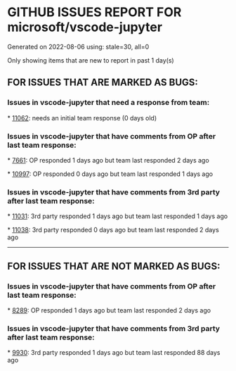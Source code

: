 
# GITHUB ISSUES REPORT FOR microsoft/vscode-jupyter


Generated on 2022-08-06 using: stale=30, all=0


Only showing items that are new to report in past 1 day(s)


## FOR ISSUES THAT ARE MARKED AS BUGS:


### Issues in vscode-jupyter that need a response from team:


\* [11062](https://github.com/microsoft/vscode-jupyter/issues/11062 "IntelliSense works in python file (.py) but not in notebook (.ipynb)"): needs an initial team response (0 days old)

### Issues in vscode-jupyter that have comments from OP after last team response:


\* [7661](https://github.com/microsoft/vscode-jupyter/issues/7661 "Remove Interrupt buttons and commands from Jupyter"): OP responded 1 days ago but team last responded 2 days ago

\* [10997](https://github.com/microsoft/vscode-jupyter/issues/10997 "VScode Jupyter plugin - Display Dataframe as HTML table"): OP responded 0 days ago but team last responded 1 days ago

### Issues in vscode-jupyter that have comments from 3rd party after last team response:


\* [11031](https://github.com/microsoft/vscode-jupyter/issues/11031 "There is no output after the running model crashes. How can I get it"): 3rd party responded 1 days ago but team last responded 1 days ago

\* [11038](https://github.com/microsoft/vscode-jupyter/issues/11038 "Intellisense completions have duplicates when `python.pylanceLspNotebooksEnabled` is true"): 3rd party responded 0 days ago but team last responded 2 days ago

---

## FOR ISSUES THAT ARE NOT MARKED AS BUGS:


### Issues in vscode-jupyter that have comments from OP after last team response:


\* [8289](https://github.com/microsoft/vscode-jupyter/issues/8289 "Provide a way to skip diagnostics in the interactive window"): OP responded 1 days ago but team last responded 2 days ago

### Issues in vscode-jupyter that have comments from 3rd party after last team response:


\* [9930](https://github.com/microsoft/vscode-jupyter/issues/9930 "[interactive-window] &quot;Create Interactive Window&quot; command does not open in the current work directory"): 3rd party responded 1 days ago but team last responded 88 days ago
